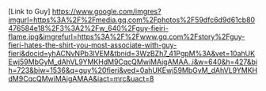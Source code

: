 [Link to Guy] https://www.google.com/imgres?imgurl=https%3A%2F%2Fmedia.gq.com%2Fphotos%2F59dfc6d9d61cb80476584e18%2F3%3A2%2Fw_640%2Fguy-fieiri-flame.jpg&imgrefurl=https%3A%2F%2Fwww.gq.com%2Fstory%2Fguy-fieri-hates-the-shirt-you-most-associate-with-guy-fieri&docid=yhACNvNPb3lVEM&tbnid=3WzBZh7_41PgpM%3A&vet=10ahUKEwj59MbGyM_dAhVL9YMKHdM9CqcQMwiMAigAMAA..i&w=640&h=427&bih=723&biw=1536&q=guy%20fieri&ved=0ahUKEwj59MbGyM_dAhVL9YMKHdM9CqcQMwiMAigAMAA&iact=mrc&uact=8
